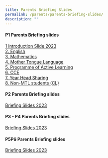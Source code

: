 ```yaml
---
title: Parents Briefing Slides
permalink: /parents/parents-briefing-slides/
description: ""
---
```

#### **P1 Parents Briefing slides**
[1 Introduction Slide 2023](/files/Parents%20Briefing%20Slides/1Parents%20Briefing%202023_Principal.pdf) <br>
[2. English](/files/Parents%20Briefing%20Slides/2Parents%20Briefing%202023_English.pdf) <br>
[3. Mathematics](/files/Parents%20Briefing%20Slides/3Parents%20Briefing%20P1%202023_Mathematics.pdf)<br>
[4. Mother Tongue Language](/files/Parents%20Briefing%20Slides/5Parents%20Briefing%20for%20P1%20Parents%202023_PAM_PAL_ALP%20%20-%20%20Compatibility%20Mode.pdf) <br>
[5. Programme of Active Learning](/files/ESPS%20Uniform%20Info%20Sheet%20for%20Acad%20Year%202023%20final.pdf)<br>
[6. CCE](/files/Form%204-CHGE.pdf) <br>
[7. Year Head Sharing](/files/Parents%20Briefing%20Slides/7Parents%20Briefing_non%20Chinese.pdf)<br>
[8. Non-MTL students (CL)](/files/Parents%20Briefing%20Slides/8Year%20Head%20Sharing.pdf) <br>

#### **P2 Parents Briefing slides**
[Briefing Slides 2023](/files/Parents%20Briefing%20Slides/P2%20Briefing/P2%20Parents%20Briefing%202023_parents.pdf)
#### **P3 - P4 Parents Briefing slides**
[Briefing Slides 2023](/files/Parents%20Briefing%20Slides/P3n4/P3_P4_Parents%20Briefing%20for%20website%2015%20Feb.pdf)
#### **P5P6 Parents Briefing slides**
[Briefing Slides 2023](/files/Parents%20Briefing%20Slides/P5n6/P5P6%20Parents%20Briefing%202023_parents.pdf)